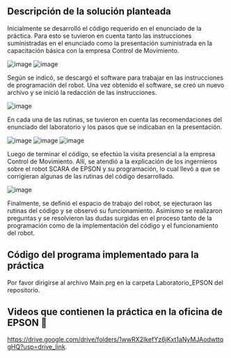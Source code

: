 ## Descripción de la solución planteada

Inicialmente se desarrolló el código requerido en el enunciado de la práctica. Para esto se tuvieron en cuenta tanto las instrucciones suministradas en el enunciado como la presentación suministrada en la capacitación básica con la empresa Control de Movimiento.

![image](https://github.com/SaraC27/Laboratorios_Robotica/assets/80609467/1668d854-f392-47a6-8441-76bb8f971754)
![image](https://github.com/SaraC27/Laboratorios_Robotica/assets/80609467/8e083f63-501e-45b1-9611-7e18f5248a03)

Según se indicó, se descargó el software para trabajar en las instrucciones de programación del robot. Una vez obtenido el software, se creó un nuevo archivo y se inició la redacción de las instrucciones.

![image](https://github.com/SaraC27/Laboratorios_Robotica/assets/80609467/c0820ee2-2d99-4ebd-956a-17992179bf85)

En cada una de las rutinas, se tuvieron en cuenta las recomendaciones del enunciado del laboratorio y los pasos que se indicaban en la presentación.

![image](https://github.com/SaraC27/Laboratorios_Robotica/assets/80609467/2f7c9111-b9f7-4a82-a66e-34f432c45274)
![image](https://github.com/SaraC27/Laboratorios_Robotica/assets/80609467/a0991d1c-e027-44eb-9e91-e2183e0a9db1)
![image](https://github.com/SaraC27/Laboratorios_Robotica/assets/80609467/9bc6b12c-08bb-418a-8d8d-f7821d908b54)

Luego de terminar el código, se efectúo la visita presencial a la empresa Control de Movimiento. Allí, se atendió a la explicación de los ingernieros sobre el robot SCARA de EPSON y su programación, lo cual llevó a que se corrigieran algunas de las rutinas del código desarrollado.

![image](https://github.com/SaraC27/Laboratorios_Robotica/assets/80609467/cc58a80d-bbb3-4428-a8c7-621294b1b8ea)

Finalmente, se definió el espacio de trabajo del robot, se ejecturaon las rutinas del código y se observó su funcionamiento. Asimismo se realizaron preguntas y se resolvieron las dudas surgidas en el proceso tanto de la programación como de la implementación del código y el funcionamiento del robot.


## Código del programa implementado para la práctica

Por favor dirigirse al archivo Main.prg en la carpeta Laboratorio_EPSON del repositorio.


## Videos que contienen la práctica en la oficina de EPSON :movie_camera:

https://drive.google.com/drive/folders/1wwRX2IkefYz6jKxt1aNyMJAodwttqgHQ?usp=drive_link.
